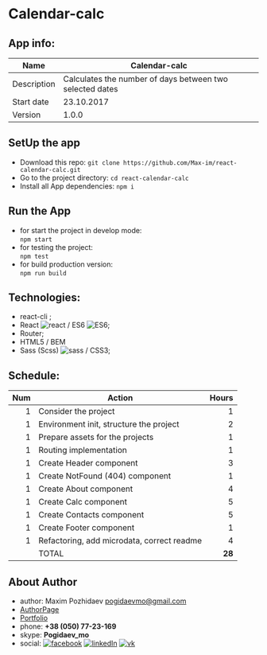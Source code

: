 # __Calendar-calc__



## __App info:__
| Name        | Calendar-calc |
| ----------------- | ----------------- |
| Description		|	Calculates the number of days between two selected dates		|
| Start date 		|	23.10.2017	|
| Version			|	1.0.0 			|





## __SetUp the app__
 - Download this repo:
 	`git clone https://github.com/Max-im/react-calendar-calc.git`
 - Go to the project directory:
 	`cd react-calendar-calc`
 - Install all App dependencies:
 	`npm i`
 




## __Run the App__
 - for start the project in develop mode: 	
 	`npm start`
 - for testing the project: 				
 	`npm test`
 - for build production version: 			
 	`npm run build`





## __Technologies:__
 - react-cli ;
 - React ![react][reactImg] / ES6 ![ES6][ES6Img];
 - Router;
 - HTML5 / BEM  
 - Sass (Scss) ![sass][sassImg] / CSS3;



## __Schedule:__
| __Num__	| __Action__						                			| __Hours__	|
| -----:	| ------------------------------------------- | --------: |
| 1		    | Consider the project 						          	| 1 		|
| 1	    	| Environment init, structure the project		  | 2 		|
| 1		    | Prepare assets for the projects				      | 1 		|
| 1		    | Routing implementation					          	| 1 		|
| 1     	| Create Header component 				         		| 3 		|
| 1     	| Create NotFound (404) component			       	| 1 		|
| 1       | Create About component                      | 4     |
| 1       | Create Calc component                       | 5     |
| 1   		| Create Contacts component			              | 5 		|
| 1	    	| Create Footer component					           	| 1		  |
| 1		    | Refactoring, add microdata, correct readme	| 4 		|
|    	  	| TOTAL						                  					| __28__|




## __About Author__
 - author:	Maxim Pozhidaev <pogidaevmo@gmail.com>
 - [AuthorPage]
 - [Portfolio]
 - phone:	__+38 (050) 77-23-169__
 - skype:	__Pogidaev_mo__
 - social: [![facebook][fbImg]][myFb] [![linkedIn][inImg]][myIn] [![vk][vkImg]][myVk]






[herro]: https://example
[page]: https://example


[AuthorPage]: https://max-im.github.io/
[Portfolio]: https://max-im.github.io/portfolio/



[fbImg]: https://max-im.github.io/pages/resursable/src/assets/icons/facebook.svg 
[inImg]: https://max-im.github.io/pages/resursable/src/assets/icons/linkedin.svg 
[vkImg]: https://max-im.github.io/pages/resursable/src/assets/icons/vk.svg



[myFB]: https://facebook.com/max.pozhidaev.7
[myIn]: https://www.linkedin.com/in/maxim-pozhidaev-16726811a
[myVk]: https://m.vk.com/id8889814



[webpackImg]: https://max-im.github.io/pages/resursable/src/assets/icons/webpack.svg
[gulpImg]: https://max-im.github.io/pages/resursable/src/assets/icons/gulp.svg
[angularImg]: https://max-im.github.io/pages/resursable/src/assets/icons/ang.svg
[reactImg]: https://max-im.github.io/pages/resursable/src/assets/icons/react.svg
[reduxImg]: https://max-im.github.io/pages/resursable/src/assets/icons/redux.svg
[vueImg]: https://max-im.github.io/pages/resursable/src/assets/icons/vue.svg
[ES6Img]: https://max-im.github.io/pages/resursable/src/assets/icons/es5.svg
[jQueryImg]: https://max-im.github.io/pages/resursable/src/assets/icons/jQuery.svg
[lodashImg]: https://max-im.github.io/pages/resursable/src/assets/icons/lodash.svg
[rxImg]: https://example
[axiosImg]: https://max-im.github.io/pages/resursable/src/assets/icons/axios.svg
[HTML5Img]: https://example
[bootstrapImg]: https://max-im.github.io/pages/resursable/src/assets/icons/bootstrap.svg
[foundationImg]: https://example
[materialiseImg]: https://max-im.github.io/pages/resursable/src/assets/icons/materialize.svg
[sassImg]: https://max-im.github.io/pages/resursable/src/assets/icons/sass.svg
[stylusImg]: https://max-im.github.io/pages/resursable/src/assets/icons/stylus.svg
[CSS3Img]: https://example
[canvasImg]: https://example
[nodeImg]: https://max-im.github.io/pages/resursable/src/assets/icons/node.svg
[PHPImg]: https://example
[mongoDBImg]: https://example
[SQLImg]: https://example
[karmaImg]: https://example
[mochaImg]: https://example
[jasmineImg]: https://example
[phantomeImg]: https://example
[BaaSImg]: https://example
